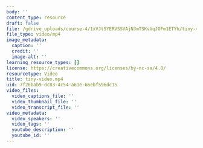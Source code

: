 ```yaml
---
body: ''
content_type: resource
draft: false
file: /gdrive_uploads/course-4/1xVJtSYERVSSVAjN3mTSKvVqJOFm1ETYh/tiny-video.mp4
file_type: video/mp4
image_metadata:
  caption: ''
  credit: ''
  image-alt: ''
learning_resource_types: []
license: https://creativecommons.org/licenses/by-nc-sa/4.0/
resourcetype: Video
title: tiny-video.mp4
uid: 7f26bab9-dc83-4c54-a61e-66ebf596dc15
video_files:
  video_captions_file: ''
  video_thumbnail_file: ''
  video_transcript_file: ''
video_metadata:
  video_speakers: ''
  video_tags: ''
  youtube_description: ''
  youtube_id: ''
---
```

